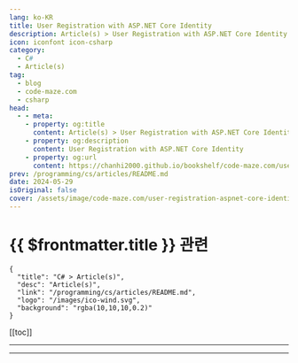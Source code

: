 ```yaml
---
lang: ko-KR
title: User Registration with ASP.NET Core Identity
description: Article(s) > User Registration with ASP.NET Core Identity
icon: iconfont icon-csharp
category: 
  - C#
  - Article(s)
tag: 
  - blog
  - code-maze.com
  - csharp
head:  
  - - meta:
    - property: og:title
      content: Article(s) > User Registration with ASP.NET Core Identity
    - property: og:description
      content: User Registration with ASP.NET Core Identity
    - property: og:url
      content: https://chanhi2000.github.io/bookshelf/code-maze.com/user-registration-aspnet-core-identity.html
prev: /programming/cs/articles/README.md
date: 2024-05-29
isOriginal: false
cover: /assets/image/code-maze.com/user-registration-aspnet-core-identity/banner.png
---
```


# {{ $frontmatter.title }} 관련

```component VPCard
{
  "title": "C# > Article(s)",
  "desc": "Article(s)",
  "link": "/programming/cs/articles/README.md",
  "logo": "/images/ico-wind.svg",
  "background": "rgba(10,10,10,0.2)"
}
```

[[toc]]

---

<SiteInfo
  name="User Registration with ASP.NET Core Identity"
  desc="In this article, we are going to learn about the User registration process with ASP.NET Core Identity and how to modify the default Identity configuration."
  url="https://code-maze.com/user-registration-aspnet-core-identity/"
  logo="/assets/image/code-maze.com/favicon.png"
  preview="/assets/image/code-maze.com/user-registration-aspnet-core-identity/banner.png"/>

<!-- TODO: 작성 -->

---

<TagLinks />